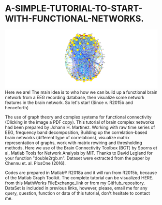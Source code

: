 # A-SIMPLE-TUTORIAL-TO-START-WITH-FUNCTIONAL-NETWORKS.
![Functional Brain EEG Network](brain.png)
Here we are! The main idea is to who how we can build up a functional brain network from a EEG recording database, then visualize some network features in the brain network. So let's star! (Since v. R2015b and henceforth)

The use of graph theory and complex systems for functional connectivity (Clicking in the image a PDF copy). This tutorial of brain complex networks had been prepared by Johann H. Martínez. Working with raw time series of EEG, frequency band decomposition, Building up the correlation-based brain networks (different type of correlations), visualize matrix representation of graphs, work with matrix rewiring and thresholding methods. Here we use of the Brain Connectivity Toolbox (BCT) by Sporns et al, Matlab Tools for Network Analysis by MIT. Thanks to David Legland for your function "double2rgb.m". Dataset were extracted from the paper by Chennu et. al. PlosOne (2016).

Codes are prepared in Matlab® R2018a and it will run from R2015b, because of the Matlab Graph Toolkit.
The complete tutorial can be visualized HERE. from this MathWorks FileExchange_link or from my GitHub_repository. DataSet is included in previous links, however, please, email me for any query, question, function or data of this tutorial, don't hesitate to contact me.
